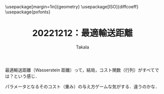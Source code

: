 ﻿---
title: 20221212：最適輸送距離
yesterday: 20221211
tomorrow: 20221213
days: 81
author: Takala
header-includes:
  - \usepackage[margin=1in]{geometry}
  - \usepackage[ISO]{diffcoeff}
  - \usepackage{pxfonts}
---


最適輸送距離（Wasserstein 距離）って，結局，コスト関数（行列）がすべてでは？という感じ．

パラメータとなるそのコスト（重み）の与え方ゲームな気がする．違うのかな．



